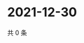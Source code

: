 # 2021-12-30

共 0 条

<!-- BEGIN WEIBO -->
<!-- 最后更新时间 Thu Dec 30 2021 16:11:22 GMT+0800 (China Standard Time) -->

<!-- END WEIBO -->

